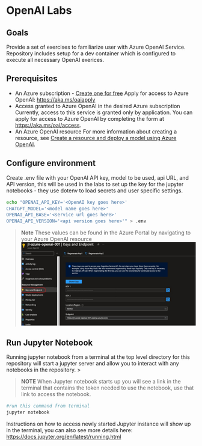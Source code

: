 # OpenAI Labs

## Goals

Provide a set of exercises to familiarize user with Azure OpenAI Service.  Repository includes setup for a dev container which is configured to execute all necessary OpenAI exerices.  

## Prerequisites

- An Azure subscription - [Create one for free](https://azure.microsoft.com/free/cognitive-services)
Apply for access to Azure OpenAI: <https://aka.ms/oaiapply>
- Access granted to Azure OpenAI in the desired Azure subscription
  Currently, access to this service is granted only by application. You can apply for access to Azure OpenAI by completing the form at <https://aka.ms/oai/access>.
- An Azure OpenAI resource
  For more information about creating a resource, see [Create a resource and deploy a model using Azure OpenAI](https://learn.microsoft.com/en-us/azure/cognitive-services/openai/how-to/create-resource).

## Configure environment

Create .env file with your OpenAI API key, model to be used, api URL, and API version, this will be used in the labs to set up the key for the jupyter notebooks - they use dotenv to load secrets and user specific settings.
  
```bash
echo "OPENAI_API_KEY='<OpenAI key goes here>'
CHATGPT_MODEL='<model name goes here>'
OPENAI_API_BASE='<service url goes here>'
OPENAI_API_VERSION='<api version goes here>'" > .env
```
> **Note**
> These values can be found in the Azure Portal by navigating to your Azure OpenAI resource
> ![Image](images/openai-settings.jpeg)

## Run Jupyter Notebook

Running jupyter notebook from a terminal at the top level directory for this repository will start a jupyter server and allow you to interact with any notebooks in the repository.  > 

> **NOTE** When Jupyter notebook starts up you will see a link in the terminal that contains the token needed to use the notebook, use that link to access the notebook.

```bash
#run this command from terminal
jupyter notebook
```

Instructions on how to access newly started Jupyter instance will show up in the terminal, you can also see more details here:
<https://docs.jupyter.org/en/latest/running.html>
